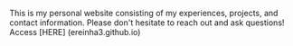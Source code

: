 This is my personal website consisting of my experiences, projects, and contact information. Please don't hesitate to reach out and ask questions!
Access [HERE] (ereinha3.github.io)
